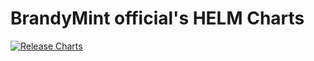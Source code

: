 # BrandyMint official's HELM Charts

[![Release Charts](https://github.com/BrandyMint/helm-charts/actions/workflows/release.yml/badge.svg)](https://github.com/BrandyMint/helm-charts/actions/workflows/release.yml)

